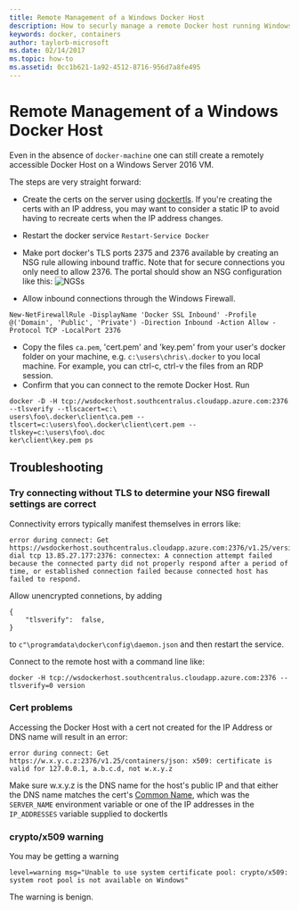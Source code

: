 ```yaml
---
title: Remote Management of a Windows Docker Host
description: How to securly manage a remote Docker host running Windows Server.
keywords: docker, containers
author: taylorb-microsoft
ms.date: 02/14/2017
ms.topic: how-to
ms.assetid: 0cc1b621-1a92-4512-8716-956d7a8fe495
---
```


# Remote Management of a Windows Docker Host

Even in the absence of `docker-machine` one can still create a remotely accessible Docker Host on a Windows Server 2016 VM.

The steps are very straight forward:

* Create the certs on the server using [dockertls](https://hub.docker.com/r/stefanscherer/dockertls-windows/).
If you're creating the certs with an IP address, you may want to consider a static IP to avoid having to recreate certs when the IP address changes.

* Restart the docker service `Restart-Service Docker`
* Make port docker's TLS ports 2375 and 2376 available by creating an NSG rule allowing inbound traffic. Note that for secure connections you only need to allow 2376.
  The portal should show an NSG configuration like this:
  ![NGSs](media/nsg.png)

* Allow inbound connections through the Windows Firewall.
```
New-NetFirewallRule -DisplayName 'Docker SSL Inbound' -Profile @('Domain', 'Public', 'Private') -Direction Inbound -Action Allow -Protocol TCP -LocalPort 2376
```
* Copy the files `ca.pem`, 'cert.pem' and 'key.pem' from your user's docker folder on your machine, e.g. `c:\users\chris\.docker` to you local machine. For example, you can ctrl-c, ctrl-v the files from an RDP session.
* Confirm that you can connect to the remote Docker Host. Run
```
docker -D -H tcp://wsdockerhost.southcentralus.cloudapp.azure.com:2376 --tlsverify --tlscacert=c:\
users\foo\.docker\client\ca.pem --tlscert=c:\users\foo\.docker\client\cert.pem --tlskey=c:\users\foo\.doc
ker\client\key.pem ps
```


## Troubleshooting
### Try connecting without TLS to determine your NSG firewall settings are correct
Connectivity errors typically manifest themselves in errors like:
```
error during connect: Get https://wsdockerhost.southcentralus.cloudapp.azure.com:2376/v1.25/version: dial tcp 13.85.27.177:2376: connectex: A connection attempt failed because the connected party did not properly respond after a period of time, or established connection failed because connected host has failed to respond.
```

Allow unencrypted connetions, by adding
```
{
    "tlsverify":  false,
}
```
to `c"\programdata\docker\config\daemon.json` and then restart the service.

Connect to the remote host with a command line like:
```
docker -H tcp://wsdockerhost.southcentralus.cloudapp.azure.com:2376 --tlsverify=0 version
```

### Cert problems
Accessing the Docker Host with a cert not created for the IP Address or DNS name will result in an error:
```
error during connect: Get https://w.x.y.c.z:2376/v1.25/containers/json: x509: certificate is valid for 127.0.0.1, a.b.c.d, not w.x.y.z
```
Make sure w.x.y.z is the DNS name for the host's public IP and that either the DNS name matches the cert's [Common Name](https://www.ssl.com/faqs/common-name/), which was the `SERVER_NAME` environment variable or one of the
IP addresses in the `IP_ADDRESSES` variable supplied to dockertls

### crypto/x509 warning
You may be getting a warning
```
level=warning msg="Unable to use system certificate pool: crypto/x509: system root pool is not available on Windows"
```
The warning is benign.

